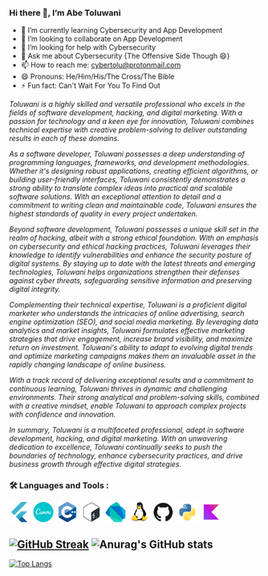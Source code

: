 ### Hi there 👋, I’m Abe Toluwani


- 🌱 I’m currently learning Cybersecurity and App Development
- 👯 I’m looking to collaborate on App Development
- 🤔 I’m looking for help with Cybersecurity
- 💬 Ask me about Cybersecurity {The Offensive Side Though 😄}
- 📫 How to reach me: cybertolu@protonmail.com
- 😄 Pronouns: He/Him/His/The Cross/The Bible
- ⚡ Fun fact: Can't Wait For You To Find Out


  
_Toluwani is a highly skilled and versatile professional who excels in the fields of software development, hacking, and digital marketing. With a passion for technology and a keen eye for innovation, Toluwani combines technical expertise with creative problem-solving to deliver outstanding results in each of these domains._

_As a software developer, Toluwani possesses a deep understanding of programming languages, frameworks, and development methodologies. Whether it's designing robust applications, creating efficient algorithms, or building user-friendly interfaces, Toluwani consistently demonstrates a strong ability to translate complex ideas into practical and scalable software solutions. With an exceptional attention to detail and a commitment to writing clean and maintainable code, Toluwani ensures the highest standards of quality in every project undertaken._

_Beyond software development, Toluwani possesses a unique skill set in the realm of hacking, albeit with a strong ethical foundation. With an emphasis on cybersecurity and ethical hacking practices, Toluwani leverages their knowledge to identify vulnerabilities and enhance the security posture of digital systems. By staying up to date with the latest threats and emerging technologies, Toluwani helps organizations strengthen their defenses against cyber threats, safeguarding sensitive information and preserving digital integrity._

_Complementing their technical expertise, Toluwani is a proficient digital marketer who understands the intricacies of online advertising, search engine optimization (SEO), and social media marketing. By leveraging data analytics and market insights, Toluwani formulates effective marketing strategies that drive engagement, increase brand visibility, and maximize return on investment. Toluwani's ability to adapt to evolving digital trends and optimize marketing campaigns makes them an invaluable asset in the rapidly changing landscape of online business._

_With a track record of delivering exceptional results and a commitment to continuous learning, Toluwani thrives in dynamic and challenging environments. Their strong analytical and problem-solving skills, combined with a creative mindset, enable Toluwani to approach complex projects with confidence and innovation._

_In summary, Toluwani is a multifaceted professional, adept in software development, hacking, and digital marketing. With an unwavering dedication to excellence, Toluwani continually seeks to push the boundaries of technology, enhance cybersecurity practices, and drive business growth through effective digital strategies._



### :hammer_and_wrench: Languages and Tools :
<div>
  <img src="https://github.com/devicons/devicon/blob/master/icons/flutter/flutter-original.svg" title="Flutter" alt="Flutter" width="40" height="40"/>&nbsp;
  <img src="https://github.com/devicons/devicon/blob/master/icons/canva/canva-original.svg" title="Canva" alt="Canva" width="40" height="40"/>&nbsp;
  <img src="https://github.com/devicons/devicon/blob/master/icons/cplusplus/cplusplus-original.svg" title="C Plus Plus" alt="C Plus Plus" width="40" height="40"/>&nbsp;
  <img src="https://github.com/devicons/devicon/blob/master/icons/bash/bash-original.svg" title="Bash" alt="Bash" width="40" height="40"/>&nbsp;
  <img src="https://github.com/devicons/devicon/blob/master/icons/dart/dart-original.svg" title="Dart" alt="Dart" width="40" height="40"/>&nbsp;
  <img src="https://github.com/devicons/devicon/blob/master/icons/linux/linux-original.svg" title="Linux" alt="Linux" width="40" height="40"/>&nbsp;
  <img src="https://github.com/devicons/devicon/blob/master/icons/github/github-original.svg" title="GitHub" alt="GitHub" width="40" height="40"/>&nbsp;
  <img src="https://github.com/devicons/devicon/blob/master/icons/python/python-original.svg" title="Python" alt="Python" width="40" height="40"/>&nbsp;
  <img src="https://github.com/devicons/devicon/blob/master/icons/kotlin/kotlin-original.svg" title="Kotlin" alt="Kotlin" width="40" height="40"/>&nbsp;
  
</div>



[![GitHub Streak](https://streak-stats.demolab.com/?user=abetoluwani)](https://git.io/streak-stats)
![Anurag's GitHub stats](https://github-readme-stats.vercel.app/api?username=abetoluwani&show_icons=true&theme=radical)
---

[![Top Langs](https://github-readme-stats.vercel.app/api/top-langs/?username=abetoluwani&layout=compact)](https://github.com/anuraghazra/github-readme-stats)


